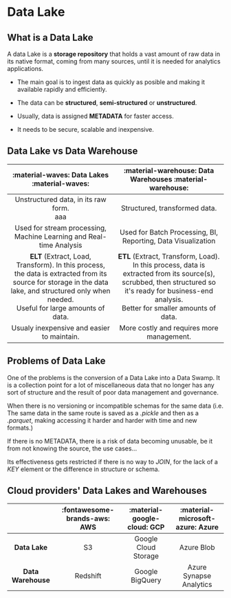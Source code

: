 # Data Lake
## What is a Data Lake
A data Lake is a __storage repository__ that holds a vast amount of raw data in its native format, coming from many sources,  until it is needed for analytics applications. 

* The main goal is to ingest data as quickly as posible and making it available rapidly and efficiently.

* The data can be __structured__, __semi-structured__ or __unstructured__. 

* Usually, data is assigned __METADATA__ for faster access.

* It needs to be secure, scalable and inexpensive.

## Data Lake vs Data Warehouse

| :material-waves: __Data Lakes__ :material-waves: | :material-warehouse: __Data Warehouses__ :material-warehouse: |
| :---------------: | :--------------------------------------------: |
| Unstructured data, in its raw form.<br> aaa| Structured, transformed data. |
|Used for stream processing, Machine Learning and Real-time Analysis|Used for Batch Processing, BI, Reporting, Data Visualization|
|__ELT__ (Extract, Load, Transform). In this process, the data is extracted from its source for storage in the data lake, and structured only when needed.<br>Useful for large amounts of data.|__ETL__ (Extract, Transform, Load). In this process, data is extracted from its source(s), scrubbed, then structured so it's ready for business-end analysis.<br>Better for smaller amounts of data.|
|Usualy inexpensive and easier to maintain.|More costly and requires more management.|

## Problems of Data Lake
One of the problems is the conversion of a Data Lake into a Data Swamp. It is a collection point for a lot of miscellaneous data that no longer has any sort of structure and the result of poor data management and governance.

When there is no versioning or incompatible schemas for the same data (i.e. The same data in the same route is saved as a _.pickle_ and then as a _.parquet_, making accessing it harder and harder with time and new formats.)

If there is no METADATA, there is a risk of data becoming unusable, be it from not knowing the source, the use cases...

Its effectiveness gets restricted if there is no way to _JOIN_, for the lack of a _KEY_ element or the difference in structure or schema.

## Cloud providers' Data Lakes and Warehouses

|| :fontawesome-brands-aws: AWS | :material-google-cloud: GCP  | :material-microsoft-azure: Azure |
|:---------------: | :---------------: | :--------------------------------------------: | :----: |
| __Data Lake__ | S3 | Google Cloud Storage | Azure Blob |
| __Data Warehouse__ | Redshift | Google BigQuery | Azure Synapse Analytics |